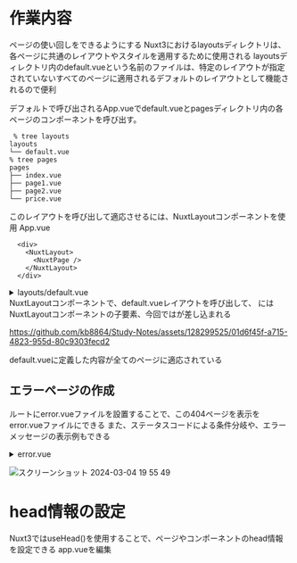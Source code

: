 # 作業内容
ページの使い回しをできるようにする
Nuxt3におけるlayoutsディレクトリは、各ページに共通のレイアウトやスタイルを適用するために使用される
layoutsディレクトリ内のdefault.vueという名前のファイルは、特定のレイアウトが指定されていないすべてのページに適用されるデフォルトのレイアウトとして機能されるので便利

デフォルトで呼び出されるApp.vueでdefault.vueとpagesディレクトリ内の各ページのコンポーネントを呼び出す。

```
 % tree layouts
layouts
└── default.vue
% tree pages
pages
├── index.vue
├── page1.vue
├── page2.vue
└── price.vue
```
このレイアウトを呼び出して適応させるには、NuxtLayoutコンポーネントを使用
App.vue
```
  <div>
    <NuxtLayout>
      <NuxtPage />
    </NuxtLayout>
  </div>
```

<details>
  <summary>layouts/default.vue</summary>
  
```
<template>
  <div class="container">
  <!-- 下記slotは、NuxtLayoutコンポーネントの子要素に差し代わる =レイアウトファイルからページを呼び出すにはslot が必要-->
    <slot />
    <footer>&copy; @kono</footer>
  </div>
</template>

<style>
  .container{
    color: red;
  }
  footer {
    background-color: orange;
    color: wheat;
    text-align: center;
  }
</style>
```

</details>
NuxtLayoutコンポーネントで、default.vueレイアウトを呼び出して、
<slot />にはNuxtLayoutコンポーネントの子要素、今回では<NuxtPage />が差し込まれる

https://github.com/kb8864/Study-Notes/assets/128299525/01d6f45f-a715-4823-955d-80c9303fecd2

default.vueに定義した内容が全てのページに適応されている

## エラーページの作成
ルートにerror.vueファイルを設置することで、この404ページを表示をerror.vueファイルにできる
また、ステータスコードによる条件分岐や、エラーメッセージの表示例もできる
<details>
  <summary>error.vue</summary>
  
```
<template>
  <div v-if="error.statusCode === 404">
    <h1>404エラー！！</h1>
    <p>{{ error.message }}</p>
  </div>
</template>

<script setup>
// エラーのステータスコードやエラーメッセージを取得する方法として useErrorを使用
// 変数エラーはuseErrorでエラーのステータスコードやエラーメッセージを取得して代入

const error = useError();
  
</script>
```

</details>

![スクリーンショット 2024-03-04 19 55 49](https://github.com/kb8864/Study-Notes/assets/128299525/af33e856-4fcd-4539-a062-3fe53d13ebd6)


# head情報の設定
Nuxt3ではuseHead()を使用することで、ページやコンポーネントのhead情報を設定できる
app.vueを編集
